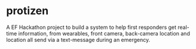 # protizen

A EF Hackathon project to build a system to help first responders get real-time information, from wearables, front camera, back-camera location and location all send via a text-message during an emergency. 
